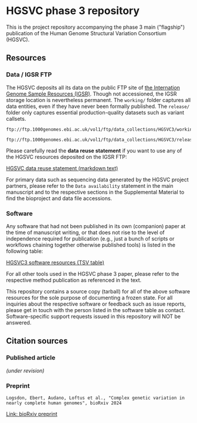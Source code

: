 # HGSVC phase 3 repository

This is the project repository accompanying the phase 3 main ("flagship") publication of the Human Genome Structural Variation Consortium (HGSVC).

## Resources

### Data / IGSR FTP

The HGSVC deposits all its data on the public FTP site of [the Internation Genome Sample Resources (IGSR)](https://www.internationalgenome.org/).
Though not accessioned, the IGSR storage location is nevertheless permanent. The `working/` folder captures all data entities, even if they have
never been formally published. The `release/` folder only captures essential production-quality datasets such as variant callsets.

```
ftp://ftp.1000genomes.ebi.ac.uk/vol1/ftp/data_collections/HGSVC3/working/

ftp://ftp.1000genomes.ebi.ac.uk/vol1/ftp/data_collections/HGSVC3/release/
```

Please carefully read the **data reuse statement** if you want to use any of the HGSVC resources deposited on the IGSR FTP:

[HGSVC data reuse statement (markdown text)](https://ftp.1000genomes.ebi.ac.uk/vol1/ftp/data_collections/HGSVC3/README_HGSVC3_datareuse_statement.md)

For primary data such as sequencing data generated by the HGSVC project partners, please refer to the `Data availability` statement
in the main manuscript and to the respective sections in the Supplemental Material to find the bioproject and data file accessions.

### Software

Any software that had not been published in its own (companion) paper at the time of manuscript writing,
or that does not rise to the level of independence required for publication (e.g., just a bunch of scripts
or workflows chaining together otherwise published tools) is listed in the following table:

[HGSVC3 software resources (TSV table)](software.tsv)

For all other tools used in the HGSVC phase 3 paper, please refer to the respective
method publication as referenced in the text.

This repository contains a source copy (tarball) for all of the above software resources
for the sole purpose of documenting a frozen state. For all inquiries about the respective
software or feedback such as issue reports, please get in touch with the person listed
in the software table as contact. Software-specific support requests issued in this
repository will NOT be answered.

## Citation sources

### Published article

*(under revision)*

### Preprint

```
Logsdon, Ebert, Audano, Loftus et al., "Complex genetic variation in nearly complete human genomes", bioRxiv 2024
```

[Link: bioRxiv preprint](https://doi.org/10.1101/2024.09.24.614721)
